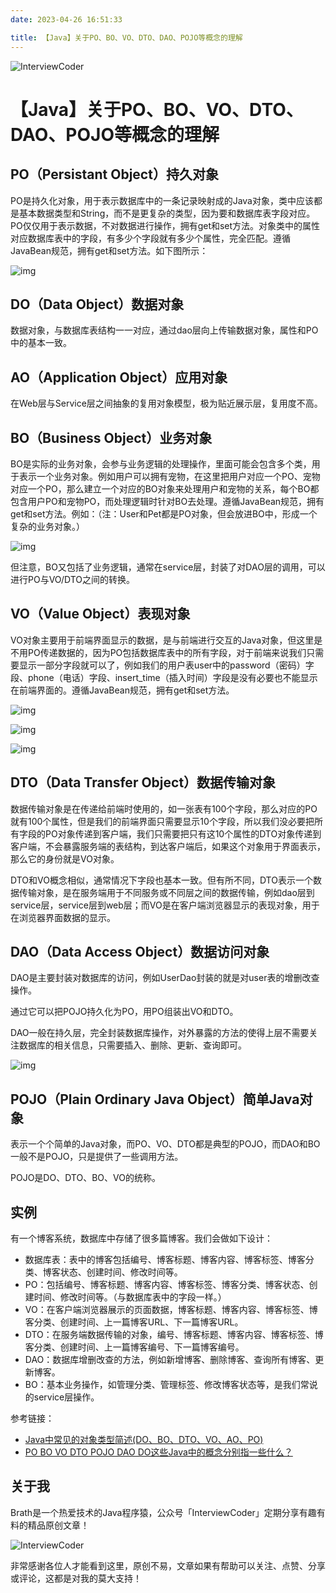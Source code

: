 ```yaml
---
date: 2023-04-26 16:51:33

title: 【Java】关于PO、BO、VO、DTO、DAO、POJO等概念的理解
---
```


![InterviewCoder](https://brath4.oss-cn-shenzhen.aliyuncs.com/picgo/%E6%89%AB%E7%A0%81_%E6%90%9C%E7%B4%A2%E8%81%94%E5%90%88%E4%BC%A0%E6%92%AD%E6%A0%B7%E5%BC%8F-%E6%A0%87%E5%87%86%E8%89%B2%E7%89%88.png)

# 【Java】关于PO、BO、VO、DTO、DAO、POJO等概念的理解



## PO（Persistant Object）持久对象

PO是持久化对象，用于表示数据库中的一条记录映射成的Java对象，类中应该都是基本数据类型和String，而不是更复杂的类型，因为要和数据库表字段对应。PO仅仅用于表示数据，不对数据进行操作，拥有get和set方法。对象类中的属性对应数据库表中的字段，有多少个字段就有多少个属性，完全匹配。遵循JavaBean规范，拥有get和set方法。如下图所示：

![img](https://brath4.oss-cn-shenzhen.aliyuncs.com/picgo/20210725154038992.png)

## DO（Data Object）数据对象

数据对象，与数据库表结构一一对应，通过dao层向上传输数据对象，属性和PO中的基本一致。

## AO（Application Object）应用对象

在Web层与Service层之间抽象的复用对象模型，极为贴近展示层，复用度不高。

##  BO（Business Object）业务对象

 BO是实际的业务对象，会参与业务逻辑的处理操作，里面可能会包含多个类，用于表示一个业务对象。例如用户可以拥有宠物，在这里把用户对应一个PO、宠物对应一个PO，那么建立一个对应的BO对象来处理用户和宠物的关系，每个BO都包含用户PO和宠物PO，而处理逻辑时针对BO去处理。遵循JavaBean规范，拥有get和set方法。例如：（注：User和Pet都是PO对象，但会放进BO中，形成一个复杂的业务对象。）

![img](https://brath4.oss-cn-shenzhen.aliyuncs.com/picgo/20210725155328378.png)

但注意，BO又包括了业务逻辑，通常在service层，封装了对DAO层的调用，可以进行PO与VO/DTO之间的转换。

## VO（Value Object）表现对象

VO对象主要用于前端界面显示的数据，是与前端进行交互的Java对象，但这里是不用PO传递数据的，因为PO包括数据库表中的所有字段，对于前端来说我们只需要显示一部分字段就可以了，例如我们的用户表user中的password（密码）字段、phone（电话）字段、insert_time（插入时间）字段是没有必要也不能显示在前端界面的。遵循JavaBean规范，拥有get和set方法。

![img](https://brath4.oss-cn-shenzhen.aliyuncs.com/picgo/20210725155929945.png)

 ![img](https://brath4.oss-cn-shenzhen.aliyuncs.com/picgo/20210725160415980.png)

![img](https://brath4.oss-cn-shenzhen.aliyuncs.com/picgo/20210725160406410.png)

##  DTO（Data Transfer Object）数据传输对象

数据传输对象是在传递给前端时使用的，如一张表有100个字段，那么对应的PO就有100个属性，但是我们的前端界面只需要显示10个字段，所以我们没必要把所有字段的PO对象传递到客户端，我们只需要把只有这10个属性的DTO对象传递到客户端，不会暴露服务端的表结构，到达客户端后，如果这个对象用于界面表示，那么它的身份就是VO对象。

DTO和VO概念相似，通常情况下字段也基本一致。但有所不同，DTO表示一个数据传输对象，是在服务端用于不同服务或不同层之间的数据传输，例如dao层到service层，service层到web层；而VO是在客户端浏览器显示的表现对象，用于在浏览器界面数据的显示。

## DAO（Data Access Object）数据访问对象

DAO是主要封装对数据库的访问，例如UserDao封装的就是对user表的增删改查操作。

通过它可以把POJO持久化为PO，用PO组装出VO和DTO。

DAO一般在持久层，完全封装数据库操作，对外暴露的方法的使得上层不需要关注数据库的相关信息，只需要插入、删除、更新、查询即可。

![img](https://brath4.oss-cn-shenzhen.aliyuncs.com/picgo/2021072516452423.png)

##  POJO（Plain Ordinary Java Object）简单Java对象

表示一个个简单的Java对象，而PO、VO、DTO都是典型的POJO，而DAO和BO一般不是POJO，只是提供了一些调用方法。

POJO是DO、DTO、BO、VO的统称。

## 实例

有一个博客系统，数据库中存储了很多篇博客。我们会做如下设计：

- 数据库表：表中的博客包括编号、博客标题、博客内容、博客标签、博客分类、博客状态、创建时间、修改时间等。
- PO：包括编号、博客标题、博客内容、博客标签、博客分类、博客状态、创建时间、修改时间等。（与数据库表中的字段一样。）
- VO：在客户端浏览器展示的页面数据，博客标题、博客内容、博客标签、博客分类、创建时间、上一篇博客URL、下一篇博客URL。
- DTO：在服务端数据传输的对象，编号、博客标题、博客内容、博客标签、博客分类、创建时间、上一篇博客编号、下一篇博客编号。
- DAO：数据库增删改查的方法，例如新增博客、删除博客、查询所有博客、更新博客。
- BO：基本业务操作，如管理分类、管理标签、修改博客状态等，是我们常说的service层操作。



参考链接：

- [Java中常见的对象类型简述(DO、BO、DTO、VO、AO、PO)](https://blog.csdn.net/uestcyms/article/details/80244407)
- [PO BO VO DTO POJO DAO DO这些Java中的概念分别指一些什么？](https://www.zhihu.com/question/39651928)



## 关于我

Brath是一个热爱技术的Java程序猿，公众号「InterviewCoder」定期分享有趣有料的精品原创文章！

![InterviewCoder](https://brath4.oss-cn-shenzhen.aliyuncs.com/picgo/%E4%BA%8C%E7%BB%B4%E7%A0%81plus.png)

非常感谢各位人才能看到这里，原创不易，文章如果有帮助可以关注、点赞、分享或评论，这都是对我的莫大支持！